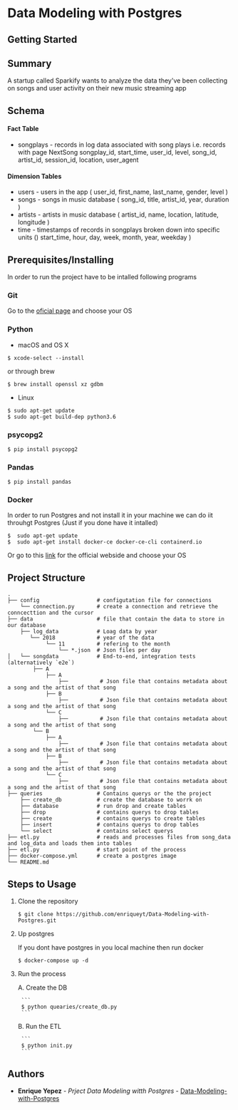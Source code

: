 # Data Modeling with Postgres


## Getting Started


## Summary

A startup called Sparkify wants to analyze the data they've been collecting on songs and user activity on their new music streaming app



## Schema

#### **Fact Table**
* songplays - records in log data associated with song plays i.e. records with page NextSong
    songplay_id, start_time, user_id, level, song_id, artist_id, session_id, location, user_agent


#### **Dimension Tables**
* users - users in the app
    ( user_id, first_name, last_name, gender, level )
* songs - songs in music database
    ( song_id, title, artist_id, year, duration )
* artists - artists in music database
    ( artist_id, name, location, latitude, longitude )
* time - timestamps of records in songplays broken down into specific units
    () start_time, hour, day, week, month, year, weekday )



## Prerequisites/Installing

In order to run the project have to be intalled following programs

### Git

Go to the [oficial page](https://git-scm.com/book/en/v2/Getting-Started-Installing-Git) and choose your OS


### Python

* macOS and OS X

```
$ xcode-select --install
```

or through brew

```
$ brew install openssl xz gdbm
```


* Linux

```
$ sudo apt-get update
$ sudo apt-get build-dep python3.6
```

### psycopg2

```
$ pip install psycopg2
```

### Pandas

```
$ pip install pandas
```


### Docker

In order to run Postgres and not install it in your machine we can do iit throuhgt Postgres (Just if you done have it intalled)


```
$  sudo apt-get update
$  sudo apt-get install docker-ce docker-ce-cli containerd.io
```

Or go to this [link](https://docs.docker.com/engine/install/) for the official webside and choose your OS


## Project Structure

    .
    ├── config                  # configutation file for connections
        └── connection.py       # create a connection and retrieve the conncecttion and the cursor
    ├── data                    # file that contain the data to store in our database
        ├── log_data            # Loag data by year
           └── 2018             # year of the data
                └── 11          # refering to the month
                    └── *.json  # Json files per day
    │   └── songdata            # End-to-end, integration tests (alternatively `e2e`)
            ├── A               
                ├── A            
                    ├──          # Json file that contains metadata about a song and the artist of that song
                ├── B 
                    ├──          # Json file that contains metadata about a song and the artist of that song          
                └── C  
                    ├──          # Json file that contains metadata about a song and the artist of that song          
            └── B            
                ├── A      
                    ├──          # Json file that contains metadata about a song and the artist of that song      
                ├── B     
                    ├──          # Json file that contains metadata about a song and the artist of that song       
                └── C        
                    ├──          # Json file that contains metadata about a song and the artist of that song   
    ├── queries                 # Contains querys or the the project
        ├── create_db           # create the database to worrk on
        ├── database            # run drop and create tables
        ├── drop                # contains querys to drop tables
        ├── create              # contains querys to create tables
        ├── insert              # contains querys to drop tables
        └── select              # contains select querys           
    ├── etl.py                  # reads and processes files from song_data and log_data and loads them into tables
    ├── etl.py                  # start point of the process
    ├── docker-compose.yml      # create a postgres image
    └── README.md


## Steps to Usage

1. Clone the repository

    ```
    $ git clone https://github.com/enriqueyt/Data-Modeling-with-Postgres.git
    ```

2. Up postgres

    If you dont have postgres in you local machine then run docker

    ```
    $ docker-compose up -d

    ```

3. Run the process

    A. Create the DB 
        
        ```
        $ python quearies/create_db.py
        ```
    
    B. Run the ETL

        ```
        $ python init.py
        ```



## Authors

* **Enrique Yepez** - *Prject Data Modeling witth Postgres* - [Data-Modeling-with-Postgres](https://github.com/enriqueyt/Data-Modeling-with-Postgres)

